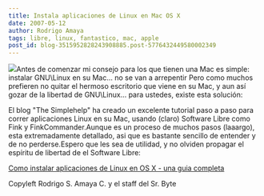 ```yaml
---
title: Instala aplicaciones de Linux en Mac OS X
date: 2007-05-12
author: Rodrigo Amaya
tags: libre, linux, fantastico, mac, apple
post_id: blog-3515952828243908885.post-5776432449580002349
---
```


[![](http://bp2.blogger.com/_ayvorITawE4/RkZ7A0K334I/AAAAAAAAAWo/-5hfW39EMEA/s400/linux-mac.png)](http://bp2.blogger.com/_ayvorITawE4/RkZ7A0K334I/AAAAAAAAAWo/-5hfW39EMEA/s1600-h/linux-mac.png)Antes de comenzar mi consejo para los que tienen una Mac es simple: instalar GNU\Linux en su Mac... no se van a arrepentir Pero como muchos prefieren no quitar el hermoso escritorio que viene en su Mac, y aun así gozar de la libertad de GNU\Linux... para ustedes, existe esta solución:

El blog "The Simplehelp" ha creado un excelente tutorial paso a paso para correr aplicaciones Linux en su Mac, usando (claro) Software Libre como Fink y FinkCommander.Aunque es un proceso de muchos pasos (laaargo), esta extremadamente detallado, asi que es bastante sencillo de entender y de no perderse.Espero que les sea de utilidad, y no olviden propagar el espíritu de libertad de el Software Libre:

[Como instalar aplicaciones de Linux en OS X - una guia completa](http://www.simplehelp.net/2007/05/09/how-to-install-linux-applications-in-os-x-a-complete-walkthrough/)

Copyleft Rodrigo S. Amaya C. y el staff del Sr. Byte